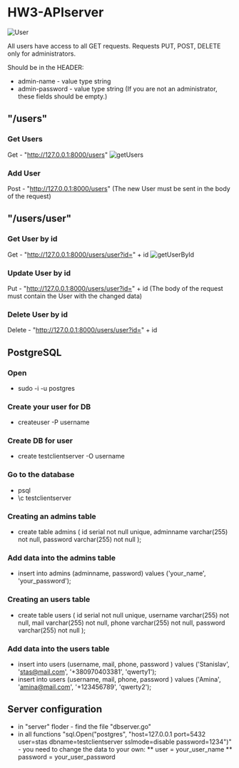 # HW3-APIserver

![User](https://github.com/Stas-sH/HW3-APIserver/assets/64601990/dd275a58-1171-44e8-bf97-b0974f5aa156)

All users have access to all GET requests.
Requests PUT, POST, DELETE only for administrators.

Should be in the HEADER: 
* admin-name - value type string
* admin-password - value type string
(If you are not an administrator, these fields should be empty.)


## "/users"
### Get Users
  Get - "http://127.0.0.1:8000/users"
  ![getUsers](https://github.com/Stas-sH/HW3-APIserver/assets/64601990/4e345117-da32-4eac-88bb-56c9076cde3b)

### Add User
  Post - "http://127.0.0.1:8000/users"
  (The new User must be sent in the body of the request)



## "/users/user"
### Get User by id
  Get - "http://127.0.0.1:8000/users/user?id=" + id
  ![getUserById](https://github.com/Stas-sH/HW3-APIserver/assets/64601990/b55040b3-6e49-4234-b57f-4b7c4a7a9c5c)
  
### Update User by id
  Put - "http://127.0.0.1:8000/users/user?id=" + id
  (The body of the request must contain the User with the changed data)

### Delete User by id
  Delete - "http://127.0.0.1:8000/users/user?id=" + id

## PostgreSQL
### Open
* sudo -i -u postgres
### Create your user for DB
* createuser -P username
### Create DB for user
* create testclientserver -O username
### Go to the database
* psql
* \c testclientserver
### Сreating an admins table
* create table admins ( id serial not null unique, adminname varchar(255) not null, password varchar(255) not null );
### Add data into the admins table
* insert into admins (adminname, password) values ('your_name', 'your_password');
### Сreating an users table
* create table users ( id serial not null unique, username varchar(255) not null, mail varchar(255) not null, phone varchar(255) not null, password varchar(255) not null );
### Add data into the users table
* insert into users (username, mail, phone, password ) values ('Stanislav', 'stas@mail.com', '+380970403381', 'qwerty1');
* insert into users (username, mail, phone, password ) values ('Amina', 'amina@mail.com', '+123456789', 'qwerty2');

## Server configuration
* in "server" floder - find the file "dbserver.go"
* in all functions "sql.Open("postgres", "host=127.0.0.1 port=5432 user=stas dbname=testclientserver sslmode=disable password=1234")" - you need to change the data to your own:
** user = your_user_name
** password = your_user_password
